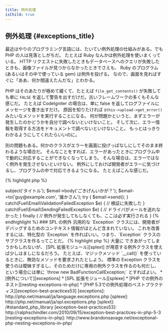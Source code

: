 ```yaml
---
title: 例外処理
isChild: true
---
```


## 例外処理 {#exceptions_title}

最近はやりのプログラミング言語には、たいてい例外処理の仕組みがある。でも PHP の人は見落としがちだ。
たとえば Ruby なんかは例外処理を使いまくっている。
HTTP リクエストに失敗したときもデータベースへのクエリが失敗したときも、画像ファイルが見つからなかったときでさえも、
Ruby のプログラム (あるいはその中で使っている gem) は例外を投げる。
なので、画面を見ればすぐに「ああ、何か間違えたんだな」とわかる。

PHP はそのあたりが極めて緩くて、たとえば `file_get_contents()` が失敗しても単に
`FALSE` を返して警告を出すだけだ。古いフレームワークの多くもそんな感じだ。
たとえば CodeIgniter の場合は、単に false を返してログファイルにメッセージを書き出すだけ。
原因を知りたければ `$this->upload->get_error()` みたいなメソッドを実行することになる。
何が問題かというと、まずエラーが発生したのかどうかを自分で調べないといけないこと。
そして次に、エラー情報を取得する方法をドキュメントで調べないといけないこと。
もっとはっきりわかるようにしてくれたらいいのに。

別の問題もある。何かのクラスがエラーを画面に投げっぱなしにしてそのまま終わるような場合だ。
そんなことをすれば、エラーがあったときにプログラム中で動的に対応することができなくなってしまう。
そんな場合は、エラーではなく例外を発生させないといけない。
例外にしておけば開発者がエラーに気づけるし、プログラムの中で対応できるようになる。
たとえばこんな感じだ。

{% highlight php %}
<?php
$email = new Fuel\Email;
$email->subject('タイトル');
$email->body('ごきげんいかが？');
$email->to('guy@example.com', '誰かさん');

try
{
    $email->send();
}
catch(Fuel\Email\ValidationFailedException $e)
{
    // 検証に失敗した
}
catch(Fuel\Email\SendingFailedException $e)
{
    // ドライバがメールを送れなかった
}
finally
{
    // 例外が発生してもしなくても、ここは必ず実行される
}
{% endhighlight %}

### SPL の例外

汎用的な `Exception` クラスには、開発者がデバッグするためのコンテキスト情報がほとんど含まれていない。
これを改善するには、特化型の `Exception` を作ればいい。つまり、`Exception` クラスのサブクラスを作るってことだ。

{% highlight php %}
<?php
class ValidationException extends Exception {}
{% endhighlight %}

こんなふうにすれば、catch ブロックを複数用意してそれぞれの例外で別の処理をできるようになる。
その結果、自作の例外クラスが <em>大量に</em> できあがってしまうかもしれないが、
[SPL 拡張モジュール][splext] が用意する例外クラスを使えば少しはましになるだろう。

たとえば、マジックメソッド `__call()` を使っているときに、無効なメソッドを要求されたとしよう。
標準の Exception クラスを使うのは曖昧すぎるし、そのためだけに専用の例外クラスを作るのも何だし、
という場合には単に `throw new BadFunctionCallException;` とすればよい。

* [例外について][exceptions]
* [SPL 拡張モジュール][splexe]
* [PHP での例外のネスト][nesting-exceptions-in-php]
* [PHP 5.3での例外処理のベストプラクティス][exception-best-practices53]

[exceptions]: http://php.net/manual/ja/language.exceptions.php
[splexe]: http://php.net/manual/ja/spl.exceptions.php
[splext]: /#standard_php_library
[exception-best-practices53]: http://ralphschindler.com/2010/09/15/exception-best-practices-in-php-5-3
[nesting-exceptions-in-php]: http://www.brandonsavage.net/exceptional-php-nesting-exceptions-in-php/
